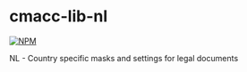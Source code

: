 # cmacc-lib-nl

[![NPM](https://nodei.co/npm/cmacc-lib-nl.png?compact=true)](https://nodei.co/npm/cmacc-lib-nl/)

NL - Country specific masks and settings for legal documents
